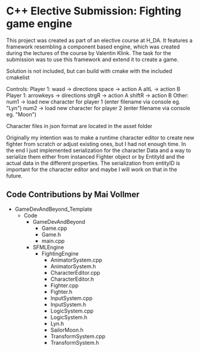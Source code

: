 # C++ Elective Submission: Fighting game engine

This project was created as part of an elective course at H_DA. It features a framework resembling a component based engine, which was created during the lectures of the course by Valentin Klink. The task for the submission was to use this framework and extend it to create a game.

Solution is not included, but can build with cmake with the included cmakelist


Controls:
  Player 1:
    wasd -> directions
    space -> action A
    altL -> action B
  Player 1:
    arrowkeys -> directions
    strgR -> action A
    shiftR -> action B
  Other:
    num1 -> load new character for player 1 (enter filename via console eg. "Lyn")
    num2 -> load new character for player 2 (enter filename via console eg. "Moon")

Character files in json format are located in the asset folder


Originally my intention was to make a runtime character editor to create new fighter from scratch or adjust existing ones, but I had not enough time.
In the end I just implemented serialization for the character Data and a way to serialize them either from instanced Fighter object or by EntityId and the actual data in the different properties. 
The serialization from entityID is important for the character editor and maybe I will work on that in the future.

## Code Contributions by Mai Vollmer

- GameDevAndBeyond_Template
  - Code
    - GameDevAndBeyond
      - Game.cpp
      - Game.h
      - main.cpp
    - SFMLEngine
      - FightingEngine
        - AnimatorSystem.cpp
        - AnimatorSystem.h
        - CharacterEditor.cpp
        - CharacterEditor.h
        - Fighter.cpp
        - Fighter.h
        - InputSystem.cpp
        - InputSystem.h
        - LogicSystem.cpp
        - LogicSystem.h
        - Lyn.h
        - SailorMoon.h
        - TransformSystem.cpp
        - TransformSystem.h
